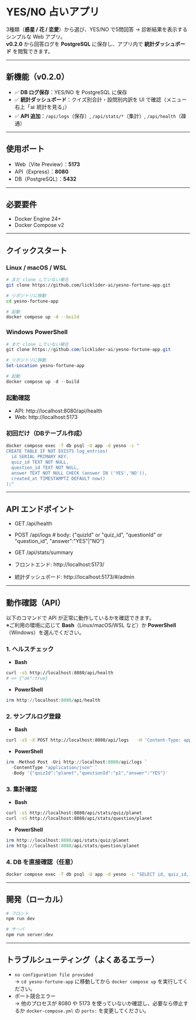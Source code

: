 # YES/NO 占いアプリ

3種類（**惑星 / 花 / 恋愛**）から選び、YES/NO で5問回答 → 診断結果を表示するシンプルな Web アプリ。  
**v0.2.0** から回答ログを **PostgreSQL** に保存し、アプリ内で **統計ダッシュボード** を閲覧できます。

---

## 新機能（v0.2.0）
- ✅ **DB ログ保存**：YES/NO を PostgreSQL に保存  
- ✅ **統計ダッシュボード**：クイズ別合計・設問別内訳を UI で確認（メニュー右上「📊 統計を見る」）  
- ✅ **API 追加**：`/api/logs`（保存）, `/api/stats/*`（集計）, `/api/health`（疎通）

---

## 使用ポート
- Web（Vite Preview）：**5173**  
- API（Express）：**8080**  
- DB（PostgreSQL）：**5432**

---

## 必要要件
- Docker Engine 24+
- Docker Compose v2

---

## クイックスタート

### Linux / macOS / WSL

```bash
# まだ clone していない場合
git clone https://github.com/licklider-ai/yesno-fortune-app.git

# リポジトリに移動
cd yesno-fortune-app

# 起動
docker compose up -d --build
```

### Windows PowerShell

```powershell
# まだ clone していない場合
git clone https://github.com/licklider-ai/yesno-fortune-app.git

# リポジトリに移動
Set-Location yesno-fortune-app

# 起動
docker compose up -d --build
```

### 起動確認

- API: http://localhost:8080/api/health  
- Web: http://localhost:5173

### 初回だけ（DBテーブル作成）
```bash
docker compose exec -T db psql -U app -d yesno -c "
CREATE TABLE IF NOT EXISTS log_entries(
  id SERIAL PRIMARY KEY,
  quiz_id TEXT NOT NULL,
  question_id TEXT NOT NULL,
  answer TEXT NOT NULL CHECK (answer IN ('YES','NO')),
  created_at TIMESTAMPTZ DEFAULT now()
);"
```

---

## API エンドポイント
- GET  /api/health
- POST /api/logs             # body: {"quizId" or "quiz_id", "questionId" or "question_id", "answer":"YES"|"NO"}
- GET  /api/stats/summary

- フロントエンド: http://localhost:5173/  
- 統計ダッシュボード: http://localhost:5173/#/admin  

---

## 動作確認（API）

以下のコマンドで API が正常に動作しているかを確認できます。  
※ご利用の環境に応じて **Bash**（Linux/macOS/WSL など）か **PowerShell**（Windows）を選んでください。

### 1. ヘルスチェック

- **Bash**
```bash
curl -sS http://localhost:8080/api/health
# => {"ok":true}
```

- **PowerShell**
```powershell
irm http://localhost:8080/api/health
```

### 2. サンプルログ登録

- **Bash**
```bash
curl -sS -X POST http://localhost:8080/api/logs   -H 'Content-Type: application/json'   -d '{"quizId":"planet","questionId":"p1","answer":"YES"}'
```

- **PowerShell**
```powershell
irm -Method Post -Uri http://localhost:8080/api/logs `
  -ContentType "application/json" `
  -Body '{"quizId":"planet","questionId":"p1","answer":"YES"}'
```

### 3. 集計確認

- **Bash**
```bash
curl -sS http://localhost:8080/api/stats/quiz/planet
curl -sS http://localhost:8080/api/stats/question/planet
```

- **PowerShell**
```powershell
irm http://localhost:8080/api/stats/quiz/planet
irm http://localhost:8080/api/stats/question/planet
```

### 4. DB を直接確認（任意）

```bash
docker compose exec -T db psql -U app -d yesno -c "SELECT id, quiz_id, question_id, answer, created_at FROM log_entries ORDER BY id DESC LIMIT 5;"
```

---

## 開発（ローカル）

```bash
# フロント
npm run dev

# サーバ
npm run server:dev
```

---

## トラブルシューティング（よくあるエラー）
- `no configuration file provided`  
  → `cd yesno-fortune-app` に移動してから `docker compose up` を実行してください。  
- ポート競合エラー  
  → 他のプロセスが 8080 や 5173 を使っていないか確認し、必要なら停止するか `docker-compose.yml` の `ports:` を変更してください。
